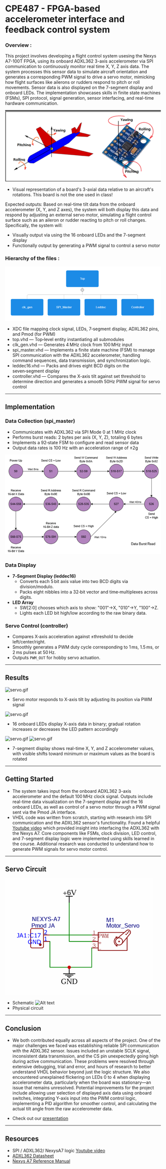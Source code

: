 # CPE487 - FPGA-based accelerometer interface and feedback control system

### Overview :
This project involves developing a flight control system usesing the Nexys A7-100T FPGA, using its onboard ADXL362 3-axis accelerometer via SPI communication to continuously monitor real time X, Y, Z axis data. The system processes this sensor data to simulate aircraft orientation and generates a corresponding PWM signal to drive a servo motor, mimicking how flight surfaces like ailerons or rudders respond to pitch or roll movements. Sensor data is also displayed on the 7-segment display and onboard LEDs. The implementation showcases skills in finite state machines (FSMs), SPI protocol, signal generation, sensor interfacing, and real-time hardware communication.

 ![Alt text](visual1.png)
 - Visual representation of a board's 3-axial data relative to an aircraft's rotations. This board is not the one used in class!


Expected outputs: 
Based on real-time tilt data from the onboard accelerometer (X, Y, and Z axes), the system will both display this data and respond by adjusting an external servo motor, simulating a flight control surface such as an aileron or rudder reacting to pitch or roll changes. Specifically, the system will: 
- Visually output via using the 16 onboard LEDs and the 7-segment display
- Functionally output by generating a PWM signal to control a servo motor



### Hierarchy of the files : 
![Alt text](Hierarchy.png)
- XDC file mapping clock signal, LEDs, 7‑segment display, ADXL362 pins, and Pmod (for PWM)
- top.vhd        — Top‑level entity instantiating all submodules
- clk_gen.vhd    — Generates 4 MHz clock from 100 MHz input
- spi_master.vhd — Implements a finite state machine (FSM) to manage SPI communication with the ADXL362 accelerometer, handling command sequences, data transmission, and synchronization logic.
- leddec16.vhd   — Packs and drives eight BCD digits on the seven‑segment display
- controller.vhd — Compares the X-axis tilt against set threshold to determine direction and generates a smooth 50Hz PWM signal for servo control 

---------
## Implementation

### Data Collection (spi_master)
- Communicates with ADXL362 via SPI Mode 0 at 1 MHz clock
- Performs burst reads: 2 bytes per axis (X, Y, Z), totaling 6 bytes
- Implements a 92‑state FSM to configure and read sensor data
- Output data rates is 100 Hz with an acceleration range of ±2g

 ![Alt text](FSM.png)


### Data Display
- **7‑Segment Display (leddec16)**
  - Converts each 5 bit axis value into two BCD digits via division/modulo.
  - Packs eight nibbles into a 32‑bit vector and time‑multiplexes across digits.
- **LED Array**
  - SW[2:0] chooses which axis to show: "001"→X, "010"→Y, "100"→Z.
  - Lights each LED bit high/low according to the raw binary data.

### Servo Control (controller)
- Compares X‑axis acceleration against ±threshold to decide left/center/right.
- Smoothly generates a PWM duty cycle corresponding to 1 ms, 1.5 ms, or 2 ms pulses at 50 Hz.
- Outputs `PWM_OUT` for hobby servo actuation.

---------
## Results
![servo.gif](v1-ezgif.com-optimize.gif)
- Servo motor responds to X-axis tilt by adjusting its position via PWM signal
  
![servo.gif](https://github.com/byett/dsd/blob/CPE487-Spring2024/Nexys-A7/Lab-2/servo.gif)
- 16 onboard LEDs display X-axis data in binary; gradual rotation increases or decreases the LED pattern accordingly

![servo.gif](https://github.com/byett/dsd/blob/CPE487-Spring2024/Nexys-A7/Lab-2/servo.gif)
![servo.gif](https://github.com/byett/dsd/blob/CPE487-Spring2024/Nexys-A7/Lab-2/servo.gif)
- 7-segment display shows real-time X, Y, and Z accelerometer values, with visible shifts toward minimum or maximum values as the board is rotated

---------
## Getting Started
- The system takes input from the onboard ADXL362 3-axis accelerometer and the default 100 MHz clock signal. Outputs include real-time data visualization on the 7-segment display and the 16 onboard LEDs, as well as control of a servo motor through a PWM signal sent via the Pmod JA interface.
- VHDL code was written from scratch, starting with research into SPI communication and the ADXL362 sensor's functionality. Found a helpful [Youtube video](https://www.youtube.com/watch?v=7b3YwQWwvXM) which provided insight into interfacing the ADXL362 with the Nexys A7. Core components like FSMs, clock division, LED control, and 7-segment display logic were implemented using skills learned in the course. Additional research was conducted to understand how to generate PWM signals for servo motor control.

---------
## Servo Circuit
![Alt text](Schematic.png)
- Schematic
![Alt text](Circuit.png)
- Physical circuit
  
---------
## Conclusion
- We both contributed equally across all aspects of the project. One of the major challenges we faced was establishing reliable SPI communication with the ADXL362 sensor. Issues included an unstable SCLK signal, inconsistent data transmission, and the CS pin unexpectedly going high during active communication. These problems were resolved through extensive debugging, trial and error, and hours of research to better understand VHDL behavior beyond just the logic structure. We also encountered unexplained flickering on LEDs 0 to 4 when displaying accelerometer data, particularly when the board was stationary—an issue that remains unresolved. Potential improvements for the project include allowing user selection of displayed axis data using onboard switches, integrating Y-axis input into the PWM control logic, implementing a PID algorithm for smoother control, and calculating the actual tilt angle from the raw accelerometer data.

- Check out our [presentation](Presentation.pdf)
  
---------
## Resources
- SPI / ADXL362/ NexysA7 logic [Youtube video](https://www.youtube.com/watch?v=7b3YwQWwvXM)
- [ADXL362 Datasheet](adxl362.pdf)
- [Nexys A7 Reference Manual](https://digilent.com/reference/programmable-logic/nexys-a7/reference-manual)








